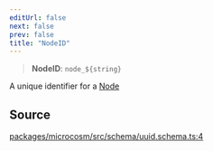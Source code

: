 ```yaml
---
editUrl: false
next: false
prev: false
title: "NodeID"
---
```


> **NodeID**: ```node_${string}```

A unique identifier for a [Node](../../../../../../../microcosm/type-aliases/node)

## Source

[packages/microcosm/src/schema/uuid.schema.ts:4](https://github.com/nodenogg-in/alpha-p2p/blob/abd15ac8ea05df755d6048ca2d2de6e86911127a/packages/microcosm/src/schema/uuid.schema.ts#L4)
